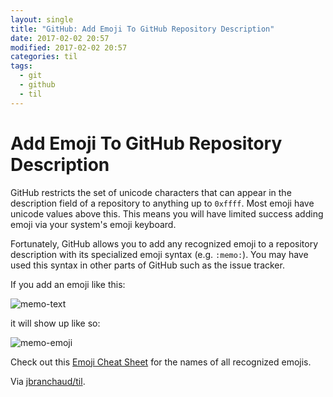 ```yaml
---
layout: single
title: "GitHub: Add Emoji To GitHub Repository Description"
date: 2017-02-02 20:57
modified: 2017-02-02 20:57
categories: til
tags:
  - git
  - github
  - til
---
```



# Add Emoji To GitHub Repository Description

GitHub restricts the set of unicode characters that can appear in the
description field of a repository to anything up to `0xffff`. Most emoji
have unicode values above this. This means you will have limited success
adding emoji via your system's emoji keyboard.

Fortunately, GitHub allows you to add any recognized emoji to a repository
description with its specialized emoji syntax (e.g. `:memo:`). You may have
used this syntax in other parts of GitHub such as the issue tracker.

If you add an emoji like this:

![memo-text](http://i.imgur.com/Tty7Cl2.png)

it will show up like so:

![memo-emoji](http://i.imgur.com/yxRwmkW.png)

Check out this [Emoji Cheat Sheet](https://www.webfx.com/tools/emoji-cheat-sheet/) for
the names of all recognized emojis.

Via [jbranchaud/til](https://github.com/jbranchaud/til).
